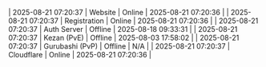 | 2025-08-21 07:20:37 | Website | Online | 2025-08-21 07:20:36 |
| 2025-08-21 07:20:37 | Registration | Online | 2025-08-21 07:20:36 |
| 2025-08-21 07:20:37 | Auth Server | Offline | 2025-08-18 09:33:31 |
| 2025-08-21 07:20:37 | Kezan (PvE) | Offline | 2025-08-03 17:58:02 |
| 2025-08-21 07:20:37 | Gurubashi (PvP) | Offline | N/A |
| 2025-08-21 07:20:37 | Cloudflare | Online | 2025-08-21 07:20:36 |
